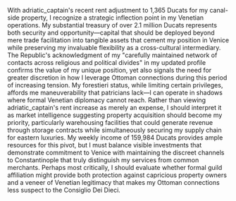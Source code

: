 With adriatic_captain's recent rent adjustment to 1,365 Ducats for my canal-side property, I recognize a strategic inflection point in my Venetian operations. My substantial treasury of over 2.1 million Ducats represents both security and opportunity—capital that should be deployed beyond mere trade facilitation into tangible assets that cement my position in Venice while preserving my invaluable flexibility as a cross-cultural intermediary. The Republic's acknowledgment of my "carefully maintained network of contacts across religious and political divides" in my updated profile confirms the value of my unique position, yet also signals the need for greater discretion in how I leverage Ottoman connections during this period of increasing tension. My forestieri status, while limiting certain privileges, affords me maneuverability that patricians lack—I can operate in shadows where formal Venetian diplomacy cannot reach. Rather than viewing adriatic_captain's rent increase as merely an expense, I should interpret it as market intelligence suggesting property acquisition should become my priority, particularly warehousing facilities that could generate revenue through storage contracts while simultaneously securing my supply chain for eastern luxuries. My weekly income of 159,984 Ducats provides ample resources for this pivot, but I must balance visible investments that demonstrate commitment to Venice with maintaining the discreet channels to Constantinople that truly distinguish my services from common merchants. Perhaps most critically, I should evaluate whether formal guild affiliation might provide both protection against capricious property owners and a veneer of Venetian legitimacy that makes my Ottoman connections less suspect to the Consiglio Dei Dieci.
